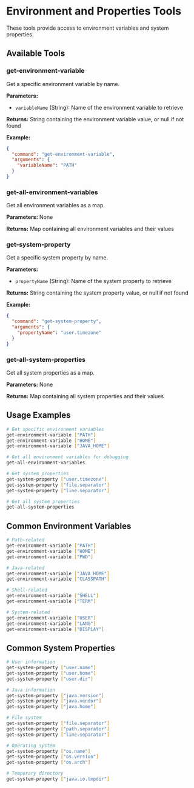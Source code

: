 # Environment and Properties Tools

These tools provide access to environment variables and system properties.

## Available Tools

### get-environment-variable
Get a specific environment variable by name.

**Parameters:**
- `variableName` (String): Name of the environment variable to retrieve

**Returns:** String containing the environment variable value, or null if not found

**Example:**
```json
{
  "command": "get-environment-variable",
  "arguments": {
    "variableName": "PATH"
  }
}
```

### get-all-environment-variables
Get all environment variables as a map.

**Parameters:** None

**Returns:** Map containing all environment variables and their values

### get-system-property
Get a specific system property by name.

**Parameters:**
- `propertyName` (String): Name of the system property to retrieve

**Returns:** String containing the system property value, or null if not found

**Example:**
```json
{
  "command": "get-system-property",
  "arguments": {
    "propertyName": "user.timezone"
  }
}
```

### get-all-system-properties
Get all system properties as a map.

**Parameters:** None

**Returns:** Map containing all system properties and their values

## Usage Examples

```bash
# Get specific environment variables
get-environment-variable ["PATH"]
get-environment-variable ["HOME"]
get-environment-variable ["JAVA_HOME"]

# Get all environment variables for debugging
get-all-environment-variables

# Get system properties
get-system-property ["user.timezone"]
get-system-property ["file.separator"]
get-system-property ["line.separator"]

# Get all system properties
get-all-system-properties
```

## Common Environment Variables

```bash
# Path-related
get-environment-variable ["PATH"]
get-environment-variable ["HOME"]
get-environment-variable ["PWD"]

# Java-related
get-environment-variable ["JAVA_HOME"]
get-environment-variable ["CLASSPATH"]

# Shell-related
get-environment-variable ["SHELL"]
get-environment-variable ["TERM"]

# System-related
get-environment-variable ["USER"]
get-environment-variable ["LANG"]
get-environment-variable ["DISPLAY"]
```

## Common System Properties

```bash
# User information
get-system-property ["user.name"]
get-system-property ["user.home"]
get-system-property ["user.dir"]

# Java information
get-system-property ["java.version"]
get-system-property ["java.vendor"]
get-system-property ["java.home"]

# File system
get-system-property ["file.separator"]
get-system-property ["path.separator"]
get-system-property ["line.separator"]

# Operating system
get-system-property ["os.name"]
get-system-property ["os.version"]
get-system-property ["os.arch"]

# Temporary directory
get-system-property ["java.io.tmpdir"]
```
